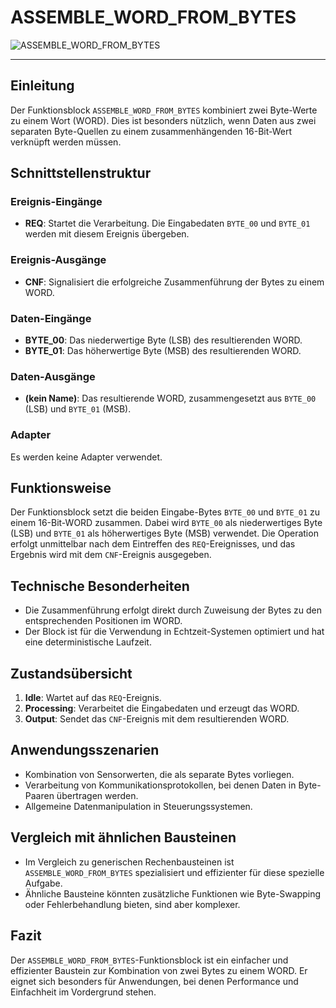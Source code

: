 # ASSEMBLE_WORD_FROM_BYTES

![ASSEMBLE_WORD_FROM_BYTES](https://github.com/user-attachments/assets/7ddc020d-4826-42e2-8447-7ba0fcfd215a)

* * * * * * * * * *
## Einleitung
Der Funktionsblock `ASSEMBLE_WORD_FROM_BYTES` kombiniert zwei Byte-Werte zu einem Wort (WORD). Dies ist besonders nützlich, wenn Daten aus zwei separaten Byte-Quellen zu einem zusammenhängenden 16-Bit-Wert verknüpft werden müssen.

## Schnittstellenstruktur

### **Ereignis-Eingänge**
- **REQ**: Startet die Verarbeitung. Die Eingabedaten `BYTE_00` und `BYTE_01` werden mit diesem Ereignis übergeben.

### **Ereignis-Ausgänge**
- **CNF**: Signalisiert die erfolgreiche Zusammenführung der Bytes zu einem WORD.

### **Daten-Eingänge**
- **BYTE_00**: Das niederwertige Byte (LSB) des resultierenden WORD.
- **BYTE_01**: Das höherwertige Byte (MSB) des resultierenden WORD.

### **Daten-Ausgänge**
- **(kein Name)**: Das resultierende WORD, zusammengesetzt aus `BYTE_00` (LSB) und `BYTE_01` (MSB).

### **Adapter**
Es werden keine Adapter verwendet.

## Funktionsweise
Der Funktionsblock setzt die beiden Eingabe-Bytes `BYTE_00` und `BYTE_01` zu einem 16-Bit-WORD zusammen. Dabei wird `BYTE_00` als niederwertiges Byte (LSB) und `BYTE_01` als höherwertiges Byte (MSB) verwendet. Die Operation erfolgt unmittelbar nach dem Eintreffen des `REQ`-Ereignisses, und das Ergebnis wird mit dem `CNF`-Ereignis ausgegeben.

## Technische Besonderheiten
- Die Zusammenführung erfolgt direkt durch Zuweisung der Bytes zu den entsprechenden Positionen im WORD.
- Der Block ist für die Verwendung in Echtzeit-Systemen optimiert und hat eine deterministische Laufzeit.

## Zustandsübersicht
1. **Idle**: Wartet auf das `REQ`-Ereignis.
2. **Processing**: Verarbeitet die Eingabedaten und erzeugt das WORD.
3. **Output**: Sendet das `CNF`-Ereignis mit dem resultierenden WORD.

## Anwendungsszenarien
- Kombination von Sensorwerten, die als separate Bytes vorliegen.
- Verarbeitung von Kommunikationsprotokollen, bei denen Daten in Byte-Paaren übertragen werden.
- Allgemeine Datenmanipulation in Steuerungssystemen.

## Vergleich mit ähnlichen Bausteinen
- Im Vergleich zu generischen Rechenbausteinen ist `ASSEMBLE_WORD_FROM_BYTES` spezialisiert und effizienter für diese spezielle Aufgabe.
- Ähnliche Bausteine könnten zusätzliche Funktionen wie Byte-Swapping oder Fehlerbehandlung bieten, sind aber komplexer.

## Fazit
Der `ASSEMBLE_WORD_FROM_BYTES`-Funktionsblock ist ein einfacher und effizienter Baustein zur Kombination von zwei Bytes zu einem WORD. Er eignet sich besonders für Anwendungen, bei denen Performance und Einfachheit im Vordergrund stehen.

